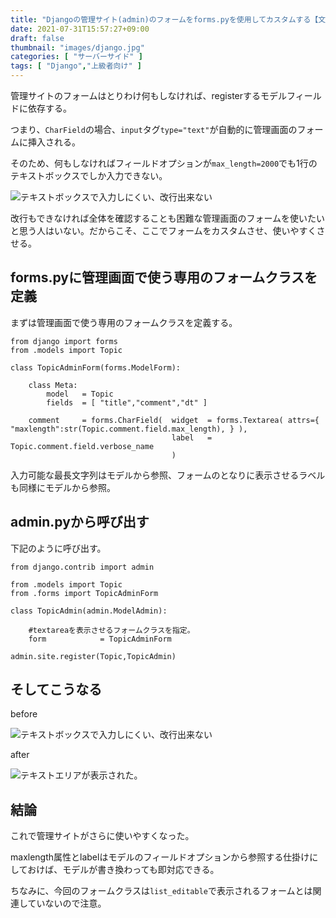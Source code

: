 ```yaml
---
title: "Djangoの管理サイト(admin)のフォームをforms.pyを使用してカスタムする【文字列入力フォームをtextareaタグで表現】"
date: 2021-07-31T15:57:27+09:00
draft: false
thumbnail: "images/django.jpg"
categories: [ "サーバーサイド" ]
tags: [ "Django","上級者向け" ]
---
```


管理サイトのフォームはとりわけ何もしなければ、registerするモデルフィールドに依存する。

つまり、`CharField`の場合、`input`タグ`type="text"`が自動的に管理画面のフォームに挿入される。

そのため、何もしなければフィールドオプションが`max_length=2000`でも1行のテキストボックスでしか入力できない。

<div class="img-center"><img src="/images/Screenshot from 2021-08-01 16-49-23.png" alt="テキストボックスで入力しにくい、改行出来ない"></div>

改行もできなければ全体を確認することも困難な管理画面のフォームを使いたいと思う人はいない。だからこそ、ここでフォームをカスタムさせ、使いやすくさせる。

## forms.pyに管理画面で使う専用のフォームクラスを定義

まずは管理画面で使う専用のフォームクラスを定義する。


    from django import forms
    from .models import Topic

    class TopicAdminForm(forms.ModelForm):

        class Meta:
            model   = Topic
            fields  = [ "title","comment","dt" ]
    
        comment     = forms.CharField(  widget  = forms.Textarea( attrs={ "maxlength":str(Topic.comment.field.max_length), } ),
                                        label   = Topic.comment.field.verbose_name 
                                        )
    

入力可能な最長文字列はモデルから参照、フォームのとなりに表示させるラベルも同様にモデルから参照。


## admin.pyから呼び出す

下記のように呼び出す。


    from django.contrib import admin
    
    from .models import Topic
    from .forms import TopicAdminForm
    
    class TopicAdmin(admin.ModelAdmin):
    
        #textareaを表示させるフォームクラスを指定。
        form            = TopicAdminForm
    
    admin.site.register(Topic,TopicAdmin)


## そしてこうなる

before

<div class="img-center"><img src="/images/Screenshot from 2021-08-01 16-49-23.png" alt="テキストボックスで入力しにくい、改行出来ない"></div>

after

<div class="img-center"><img src="/images/Screenshot from 2021-08-01 16-47-57.png" alt="テキストエリアが表示された。"></div>

## 結論

これで管理サイトがさらに使いやすくなった。

maxlength属性とlabelはモデルのフィールドオプションから参照する仕掛けにしておけば、モデルが書き換わっても即対応できる。

ちなみに、今回のフォームクラスは`list_editable`で表示されるフォームとは関連していないので注意。


